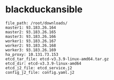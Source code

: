 # blackduckansible

```variable are set in /opt/list.yml
file_path: /root/downloads/
master1: 93.183.26.164
master2: 93.183.26.165
master3: 93.183.26.166
worker1: 93.183.26.167
worker2: 93.183.26.168
worker3: 93.183.26.169
ha_proxy: 10.131.73.153
etcd_tar_file: etcd-v3.3.9-linux-amd64.tar.gz
etcd_dir: etcd-v3.3.9-linux-amd64
etcd_j2_file: etcd_service.j2
config_j2_file: config.yaml.j2
```
